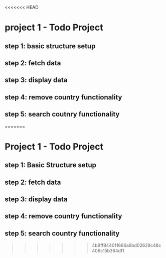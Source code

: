 <<<<<<< HEAD
# project 1 - Todo Project

## step 1: basic structure setup
## step 2: fetch data
## step 3: display  data
## step 4: remove country functionality

## step 5: search coutnry functionality
=======
# Project 1 - Todo Project

## step 1: Basic Structure setup
## step 2: fetch data
## step 3: display data
## step 4: remove country functionality

## step 5: search country functionality
>>>>>>> 4b9ff944011666a6bd02629c48c406c15b364df1
